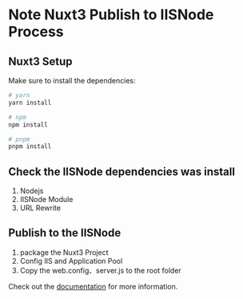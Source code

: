 # Note Nuxt3 Publish to IISNode Process

## Nuxt3 Setup

Make sure to install the dependencies:

```bash
# yarn
yarn install

# npm
npm install

# pnpm
pnpm install
```

## Check the IISNode dependencies was install
1. Nodejs
2. IISNode Module
3. URL Rewrite

## Publish to the IISNode
1. package the Nuxt3 Project
2. Config IIS and Application Pool
3. Copy the web.config、server.js to the root folder

Check out the [documentation](https://hackmd.io/V3VSjUpLS2yE6EwVYCJR8g?both) for more information.
